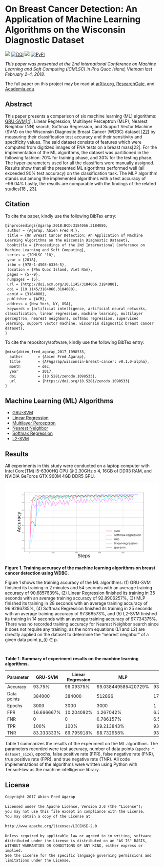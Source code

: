 On Breast Cancer Detection: An Application of Machine Learning Algorithms on the Wisconsin Diagnostic Dataset
===

![](https://img.shields.io/badge/DOI-cs.LG%2F1711.07831-blue.svg)
[![DOI](https://zenodo.org/badge/103154598.svg)](https://zenodo.org/badge/latestdoi/103154598)
![](https://img.shields.io/badge/license-Apache--2.0-blue.svg)
[![PyPI](https://img.shields.io/pypi/pyversions/Django.svg)]()

*This paper was presented at the 2nd International Conference on Machine Learning and Soft Computing (ICMLSC) in Phu Quoc Island, Vietnam last February 2-4, 2018.*

The full paper on this project may be read at [arXiv.org](http://arxiv.org/abs/1711.07831), [ResearchGate](https://www.researchgate.net/publication/321161452_On_Breast_Cancer_Detection_An_Application_of_Machine_Learning_Algorithms_on_the_Wisconsin_Diagnostic_Dataset), and [Academia.edu](https://www.academia.edu/35227156/On_Breast_Cancer_Detection_An_Application_of_Machine_Learning_Algorithms_on_the_Wisconsin_Diagnostic_Dataset).

## Abstract
This paper presents a comparison of six machine learning (ML) algorithms: <a href="https://github.com/AFAgarap/gru-svm">
GRU-SVM</a><a href="http://arxiv.org/abs/1709.03082">[4]</a>, Linear Regression, Multilayer Perceptron (MLP),
Nearest Neighbor (NN) search, Softmax Regression, and Support Vector Machine (SVM) on the Wisconsin Diagnostic Breast
Cancer (WDBC) dataset <a href="https://archive.ics.uci.edu/ml/datasets/Breast+Cancer+Wisconsin+(Diagnostic)">[22]</a>
by measuring their classification test accuracy and their sensitivity and specificity values. The said dataset consists
of features which were computed from digitized images of FNA tests on a breast mass[22]. For the implementation of
the ML algorithms, the dataset was partitioned in the following fashion: 70% for training phase, and 30% for the
testing phase. The hyper-parameters used for all the classifiers were manually assigned. Results show that all the
presented ML algorithms performed well (all exceeded 90% test accuracy) on the classification task. The MLP algorithm
stands out among the implemented algorithms with a test accuracy of ~99.04% Lastly, the results are comparable
with the findings of the related studies[<a href="https://www.ijcit.com/archives/volume1/issue1/Paper010105.pdf">18</a>
, <a href="https://link.springer.com/chapter/10.1007%2F0-387-34224-9_58?LI=true">23</a>].

## Citation
To cite the paper, kindly use the following BibTex entry:
```
@inproceedings{Agarap:2018:BCD:3184066.3184080,
 author = {Agarap, Abien Fred M.},
 title = {On Breast Cancer Detection: An Application of Machine Learning Algorithms on the Wisconsin Diagnostic Dataset},
 booktitle = {Proceedings of the 2Nd International Conference on Machine Learning and Soft Computing},
 series = {ICMLSC '18},
 year = {2018},
 isbn = {978-1-4503-6336-5},
 location = {Phu Quoc Island, Viet Nam},
 pages = {5--9},
 numpages = {5},
 url = {http://doi.acm.org/10.1145/3184066.3184080},
 doi = {10.1145/3184066.3184080},
 acmid = {3184080},
 publisher = {ACM},
 address = {New York, NY, USA},
 keywords = {artificial intelligence, artificial neural networks, classification, linear regression, machine learning, multilayer perceptron, nearest neighbors, softmax regression, supervised learning, support vector machine, wisconsin diagnostic breast cancer dataset},
}
```

To cite the repository/software, kindly use the following BibTex entry:
```
@misc{abien_fred_agarap_2017_1098533,
  author       = {Abien Fred Agarap},
  title        = {AFAgarap/wisconsin-breast-cancer: v0.1.0-alpha},
  month        = dec,
  year         = 2017,
  doi          = {10.5281/zenodo.1098533},
  url          = {https://doi.org/10.5281/zenodo.1098533}
}
```

## Machine Learning (ML) Algorithms

* <a href="https://github.com/AFAgarap/wisconsin-breast-cancer/blob/master/main_gru_svm.py">GRU-SVM</a>
* <a href="https://github.com/AFAgarap/wisconsin-breast-cancer/blob/master/main_linear_regression.py">Linear Regression</a>
* <a href="https://github.com/AFAgarap/wisconsin-breast-cancer/blob/master/main_mlp.py">Multilayer Perceptron</a>
* <a href="https://github.com/AFAgarap/wisconsin-breast-cancer/blob/master/main_nearest_neighbor.py">Nearest Neighbor</a>
* <a href="https://github.com/AFAgarap/wisconsin-breast-cancer/blob/master/main_logistic_regression.py">Softmax Regression</a>
* <a href="https://github.com/AFAgarap/wisconsin-breast-cancer/blob/master/main_svm.py">L2-SVM</a> 

## Results
All experiments in this study were conducted on a laptop computer with Intel Core(TM) i5-6300HQ CPU @ 2.30GHz x 4,
16GB of DDR3 RAM, and NVIDIA GeForce GTX 960M 4GB DDR5 GPU.

![](results/training_accuracy.png)

**Figure 1. Training accuracy of the machine learning algorithms on breast cancer detection using WDBC.** 

Figure 1 shows the training accuracy of the ML algorithms: (1) GRU-SVM finished its training in 2 minutes and 54
seconds with an average training accuracy of 90.6857639%, (2) Linear Regression finished its training in 35 seconds
with an average training accuracy of 92.8906257%, (3) MLP finished its training in 28 seconds with an average training
accuracy of 96.9286785%, (4) Softmax Regression finished its training in 25 seconds with an average training accuracy
of 97.366573%, and (5) L2-SVM finished its training in 14 seconds with an average training accuracy of 97.734375%.
There was no recorded training accuracy for Nearest Neighbor search since it does not require any training, as the norm
equations (L1 and L2) are directly applied on the dataset to determine the “nearest neighbor” of a given data
point p_{i} ∈ p.

<br>

**Table 1. Summary of experiment results on the machine learning algorithms.**

|Parameter|GRU-SVM|Linear Regression|MLP|L1-NN|L2-NN|Softmax Regression|L2-SVM|
|---------|-------|-----------------|---|-----|-----|------------------|------|
|Accuracy|93.75%|96.09375%|99.038449585420729%|93.567252%|94.736844%|97.65625%|96.09375%|
|Data points|384000|384000|512896|171|171|384000|384000|
|Epochs|3000|3000|3000|1|1|3000|3000|
|FPR|16.666667%|10.204082%|1.267042%|6.25%|9.375%|5.769231%|6.382979%|
|FNR|0|0|0.786157%|6.542056%|2.803738%|0|2.469136%|
|TPR|100%|100%|99.213843%|93.457944%|97.196262%|100%|97.530864%|
|TNR|83.333333%|89.795918%|98.732958%|93.75%|90.625%|94.230769%|93.617021%|

Table 1 summarizes the results of the experiment on the ML algorithms. The parameters recorded were test accuracy,
number of data points (`epochs * dataset_size`), epochs, false positive rate (FPR), false negative rate (FNR), true
positive rate (FPR), and true negative rate (TNR). All code implementations of the algorithms were written using Python
with TensorFlow as the machine intelligence library.

## License
```buildoutcfg
Copyright 2017 Abien Fred Agarap

Licensed under the Apache License, Version 2.0 (the "License");
you may not use this file except in compliance with the License.
You may obtain a copy of the License at

http://www.apache.org/licenses/LICENSE-2.0

Unless required by applicable law or agreed to in writing, software
distributed under the License is distributed on an "AS IS" BASIS,
WITHOUT WARRANTIES OR CONDITIONS OF ANY KIND, either express or implied.
See the License for the specific language governing permissions and
limitations under the License.
```
